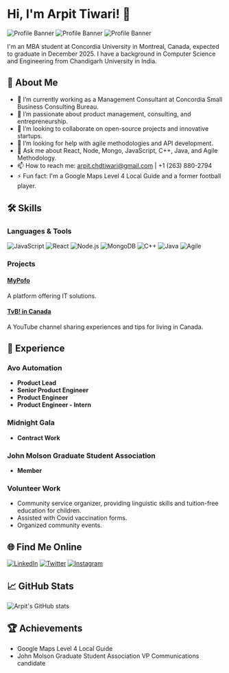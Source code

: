 # Hi, I'm Arpit Tiwari! 👋

![Profile Banner]([https://via.placeholder.com/1000x300.png?text=Welcome+to+my+GitHub+Profile](https://media.licdn.com/dms/image/D5616AQHZMyfjvVMkxw/profile-displaybackgroundimage-shrink_350_1400/0/1722275368117?e=1728518400&v=beta&t=xuYHLaG3rLmQ1ey0Xllv0rsTJyudiydcATNsN4hHgOc))
![Profile Banner]([https://media.licdn.com/dms/image/D5616AQHZMyfjvVMkxw/profile-displaybackgroundimage-shrink_350_1400/0/1722275368117?e=1728518400&v=beta&t=xuYHLaG3rLmQ1ey0Xllv0rsTJyudiydcATNsN4hHgOc])
![Profile Banner]([[https://via.placeholder.com/1000x300.png?text=Welcome+to+my+GitHub+Profile](https://media.licdn.com/dms/image/D5616AQHZMyfjvVMkxw/profile-displaybackgroundimage-shrink_350_1400/0/1722275368117?e=1728518400&v=beta&t=xuYHLaG3rLmQ1ey0Xllv0rsTJyudiydcATNsN4hHgOc)https://media.licdn.com/dms/image/D5616AQHZMyfjvVMkxw/profile-displaybackgroundimage-shrink_350_1400/0/1722275368117?e=1728518400&v=beta&t=xuYHLaG3rLmQ1ey0Xllv0rsTJyudiydcATNsN4hHgOc](https://www.linkedin.com/in/3199-arpittiwari/overlay/background-image/))

I'm an MBA student at Concordia University in Montreal, Canada, expected to graduate in December 2025. I have a background in Computer Science and Engineering from Chandigarh University in India.

## 🚀 About Me

- 🔭 I’m currently working as a Management Consultant at Concordia Small Business Consulting Bureau.
- 🌱 I’m passionate about product management, consulting, and entrepreneurship.
- 👯 I’m looking to collaborate on open-source projects and innovative startups.
- 🤔 I’m looking for help with agile methodologies and API development.
- 💬 Ask me about React, Node, Mongo, JavaScript, C++, Java, and Agile Methodology.
- 📫 How to reach me: arpit.chdtiwari@gmail.com | +1 (263) 880-2794
- ⚡ Fun fact: I'm a Google Maps Level 4 Local Guide and a former football player.

## 🛠️ Skills

### Languages & Tools
![JavaScript](https://img.shields.io/badge/-JavaScript-333333?style=flat&logo=javascript)
![React](https://img.shields.io/badge/-React-333333?style=flat&logo=react)
![Node.js](https://img.shields.io/badge/-Node.js-333333?style=flat&logo=node.js)
![MongoDB](https://img.shields.io/badge/-MongoDB-333333?style=flat&logo=mongodb)
![C++](https://img.shields.io/badge/-C++-333333?style=flat&logo=c%2B%2B)
![Java](https://img.shields.io/badge/-Java-333333?style=flat&logo=java)
![Agile](https://img.shields.io/badge/-Agile-333333?style=flat&logo=agile)

### Projects

#### [MyPofo](https://github.com/yourusername/MyPofo)
A platform offering IT solutions.

#### [TvB! in Canada](https://www.youtube.com/channel/UC_YOUR_CHANNEL)
A YouTube channel sharing experiences and tips for living in Canada.

## 💼 Experience

### Avo Automation
- **Product Lead**
- **Senior Product Engineer**
- **Product Engineer**
- **Product Engineer - Intern**

### Midnight Gala
- **Contract Work**

### John Molson Graduate Student Association
- **Member** 

### Volunteer Work
- Community service organizer, providing linguistic skills and tuition-free education for children.
- Assisted with Covid vaccination forms.
- Organized community events.

## 🌐 Find Me Online

[![LinkedIn](https://img.shields.io/badge/LinkedIn-0A66C2?style=for-the-badge&logo=linkedin&logoColor=white)](https://www.linkedin.com/in/yourlinkedinprofile)
[![Twitter](https://img.shields.io/badge/Twitter-1DA1F2?style=for-the-badge&logo=twitter&logoColor=white)](https://twitter.com/yourtwitterhandle)
[![Instagram](https://img.shields.io/badge/Instagram-E4405F?style=for-the-badge&logo=instagram&logoColor=white)](https://www.instagram.com/yourinstagramhandle)

## 📈 GitHub Stats

![Arpit's GitHub stats](https://github-readme-stats.vercel.app/api?username=yourusername&show_icons=true&theme=radical)

## 🏆 Achievements

- Google Maps Level 4 Local Guide
- John Molson Graduate Student Association VP Communications candidate
